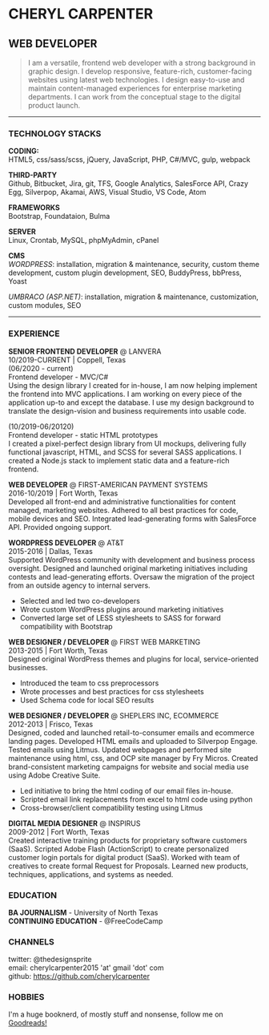 # CHERYL CARPENTER  
## WEB DEVELOPER  
>I am a versatile, frontend web developer with a strong background in graphic design. I develop responsive, feature-rich, customer-facing websites using latest web technologies. I design easy-to-use and maintain content-managed experiences for enterprise marketing departments. I can work from the conceptual stage to the digital product launch.  

***  

### TECHNOLOGY STACKS  

**CODING:**  
HTML5, css/sass/scss, jQuery, JavaScript, PHP, C#/MVC, gulp, webpack  

**THIRD-PARTY**  
Github, Bitbucket, Jira, git, TFS, Google Analytics, SalesForce API, Crazy Egg, Silverpop, Akamai, AWS, Visual Studio, VS Code, Atom

**FRAMEWORKS**  
Bootstrap, Foundataion, Bulma

**SERVER**  
Linux, Crontab, MySQL, phpMyAdmin, cPanel

**CMS**  
_WORDPRESS_: installation, migration & maintenance, security, custom theme development, custom plugin development, SEO, BuddyPress, bbPress, Yoast  

_UMBRACO (ASP.NET)_: installation, migration & maintenance, customization, custom modules, SEO  

***

### EXPERIENCE  
**SENIOR FRONTEND DEVELOPER** @ LANVERA  
10/2019-CURRENT  |  Coppell, Texas  
(06/2020 - current)  
Frontend developer - MVC/C#  
Using the design library I created for in-house, I am now helping implement the frontend into MVC applications. I am working on every piece of the application up-to and except the database. I use my design background to translate the design-vision and business requirements into usable code.

(10/2019-06/20120)  
Frontend developer - static HTML prototypes  
I created a pixel-perfect design library from UI mockups, delivering fully functional javascript, HTML, and SCSS for several SASS applications. I created a Node.js stack to implement static data and a feature-rich frontend.  

**WEB DEVELOPER** @ FIRST-AMERICAN PAYMENT SYSTEMS  
2016\-10/2019  |  Fort Worth, Texas  
Developed all front-end and administrative functionalities for content managed, marketing websites. Adhered to all best practices for code, mobile devices and SEO. Integrated lead-generating forms with SalesForce API. Provided ongoing support.

**WORDPRESS DEVELOPER** @ AT&T  
2015-2016  |  Dallas, Texas  
Supported WordPress community with development and business process oversight. Designed and launched original marketing initiatives including contests and lead-generating efforts. Oversaw the migration of the project from an outside agency to internal servers.

- Selected and led two co-developers
- Wrote custom WordPress plugins around marketing initiatives
- Converted large set of LESS stylesheets to SASS for forward compatibility with Bootstrap

**WEB DESIGNER / DEVELOPER** @ FIRST WEB MARKETING  
2013-2015  |  Fort Worth, Texas  
Designed original WordPress themes and plugins for local, service-oriented businesses.  

- Introduced the team to css preprocessors
- Wrote processes and best practices for css stylesheets
- Used Schema code for local SEO results

**WEB DESIGNER / DEVELOPER** @ SHEPLERS INC, ECOMMERCE  
2012-2013  |  Frisco, Texas  
Designed, coded and launched retail-to-consumer emails and ecommerce landing pages. Developed HTML emails and uploaded to Silverpop Engage. Tested emails using Litmus. Updated webpages and performed site maintenance using html, css, and OCP site manager by Fry Micros. Created brand-consistent marketing campaigns for website and social media use using Adobe Creative Suite.  

- Led initiative to bring the html coding of our email files in-house.
- Scripted email link replacements from excel to html code using python
- Cross-browser/client compatibility testing using Litmus  

**DIGITAL MEDIA DESIGNER** @ INSPIRUS  
2009-2012   |   Fort Worth, Texas  
Created interactive training products for proprietary software customers (SaaS). Scripted Adobe Flash (ActionScript) to create personalized customer login portals for digital product (SaaS). Worked with team of creatives to create formal Request for Proposals. Learned new products, techniques, applications, and systems as needed.  

### EDUCATION  ###  

**BA JOURNALISM** - University of North Texas  
**CONTINUING EDUCATION** - @FreeCodeCamp  

### CHANNELS  ###

twitter:  @thedesignsprite  
email:  cherylcarpenter2015 'at' gmail 'dot' com  
github: https://github.com/cherylcarpenter   

### HOBBIES  ###

I'm a huge booknerd, of mostly stuff and nonsense, follow me on [Goodreads!](https://www.goodreads.com/user/show/10141259-cheryl-carpenter)
